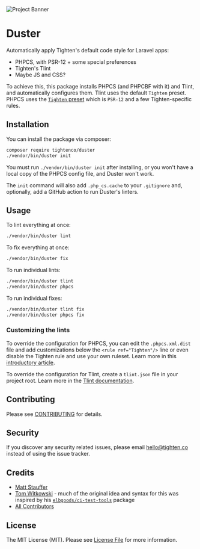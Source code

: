 ![Project Banner](https://raw.githubusercontent.com/tighten/duster/main/banner.png)
# Duster

Automatically apply Tighten's default code style for Laravel apps:

- PHPCS, with PSR-12 + some special preferences
- Tighten's Tlint
- Maybe JS and CSS?

To achieve this, this package installs PHPCS (and PHPCBF with it) and Tlint, and automatically configures them. Tlint uses the default `Tighten` preset. PHPCS uses the [`Tighten` preset](https://github.com/tighten/tighten-coding-standard) which is `PSR-12` and a few Tighten-specific rules.

## Installation

You can install the package via composer:

```bash
composer require tightenco/duster
./vendor/bin/duster init
```

You must run `./vendor/bin/duster init` after installing, or you won't have a local copy of the PHPCS config file, and Duster won't work.

The `init` command will also add `.php_cs.cache` to your `.gitignore` and, optionally, add a GitHub action to run Duster's linters.

## Usage

To lint everything at once:

```bash
./vendor/bin/duster lint
```

To fix everything at once:

```bash
./vendor/bin/duster fix
```

To run individual lints:

```bash
./vendor/bin/duster tlint
./vendor/bin/duster phpcs
```

To run individual fixes:

```bash
./vendor/bin/duster tlint fix
./vendor/bin/duster phpcs fix
```

### Customizing the lints

To override the configuration for PHPCS, you can edit the `.phpcs.xml.dist` file and add customizations below the `<rule ref="Tighten"/>` line or even disable the Tighten rule and use your own ruleset. Learn more in this [introductory article](https://ncona.com/2012/12/creating-your-own-phpcs-standard/).

To override the configuration for Tlint, create a `tlint.json` file in your project root. Learn more in the [Tlint documentation](https://github.com/tighten/tlint#configuration).

## Contributing

Please see [CONTRIBUTING](CONTRIBUTING.md) for details.

## Security

If you discover any security related issues, please email hello@tighten.co instead of using the issue tracker.

## Credits

- [Matt Stauffer](https://github.com/mattstauffer)
- [Tom Witkowski](https://github.com/devgummibeer) - much of the original idea and syntax for this was inspired by his [`elbgoods/ci-test-tools`](https://github.com/elbgoods/ci-test-tools) package
- [All Contributors](../../contributors)

## License

The MIT License (MIT). Please see [License File](LICENSE.md) for more information.
